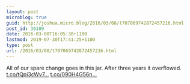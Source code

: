 ```yaml
---
layout: post
microblog: true
guid: http://joshua.micro.blog/2016/03/08/t707069742872457216.html
post_id: 36109
date: 2016-03-08T16:05:38+1100
lastmod: 2019-07-30T17:41:25+1100
type: post
url: /2016/03/08/t707069742872457216.html
---
```

All of our spare change goes in this jar. After three years it overflowed. [t.co/tQpi3cWv7...](https://t.co/tQpi3cWv7t) [t.co/090H4G56n...](https://t.co/090H4G56nj)
